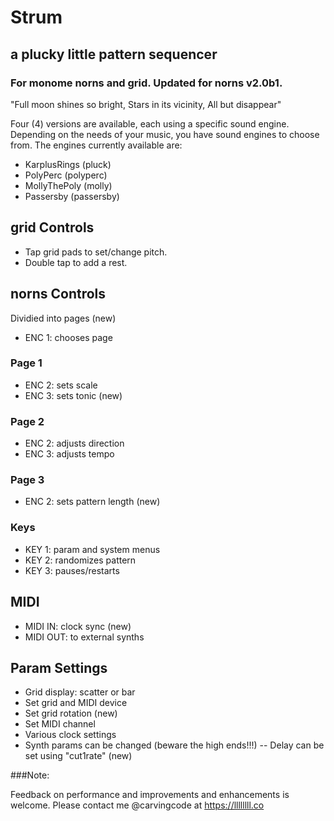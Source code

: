 # Strum
## a plucky little pattern sequencer

### For monome norns and grid. Updated for norns v2.0b1.

"Full moon shines so bright, Stars in its vicinity, All but disappear"

Four (4) versions are available, each using a specific sound engine.  Depending on the needs of your music, you have sound engines to choose from.  The engines currently available are:
- KarplusRings (pluck)
- PolyPerc (polyperc)
- MollyThePoly (molly)
- Passersby (passersby)

## grid Controls

- Tap grid pads to set/change pitch.
- Double tap to add a rest.

## norns Controls

Dividied into pages (new)

- ENC 1: chooses page

### Page 1

- ENC 2: sets scale
- ENC 3: sets tonic (new)

### Page 2

- ENC 2: adjusts direction
- ENC 3: adjusts tempo

### Page 3

- ENC 2: sets pattern length (new)

### Keys
- KEY 1: param and system menus
- KEY 2: randomizes pattern
- KEY 3: pauses/restarts

## MIDI

- MIDI IN: clock sync (new)
- MIDI OUT: to external synths

## Param Settings

- Grid display: scatter or bar
- Set grid and MIDI device
- Set grid rotation (new)
- Set MIDI channel
- Various clock settings
- Synth params can be changed (beware the high ends!!!)
-- Delay can be set using "cut1rate" (new)

###Note:

Feedback on performance and improvements and enhancements is welcome.  Please contact me @carvingcode at https://llllllll.co
